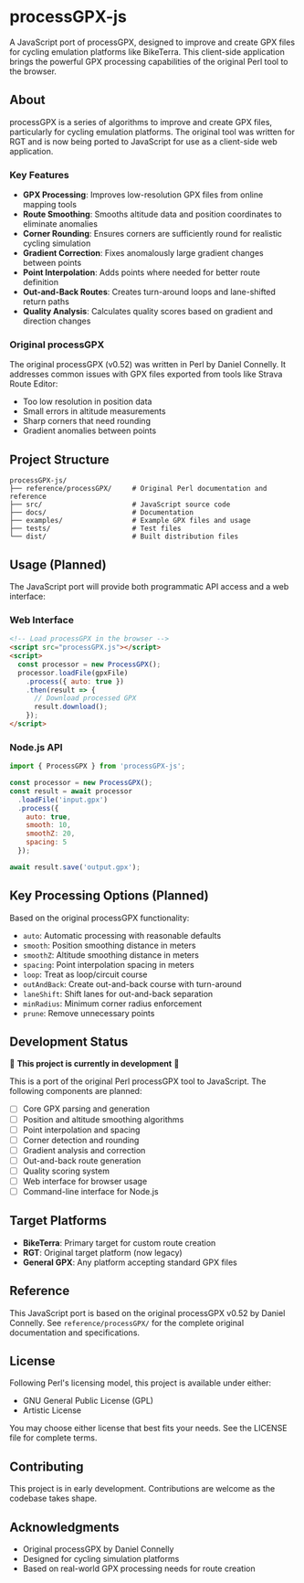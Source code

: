 # processGPX-js

A JavaScript port of processGPX, designed to improve and create GPX files for cycling emulation platforms like BikeTerra. This client-side application brings the powerful GPX processing capabilities of the original Perl tool to the browser.

## About

processGPX is a series of algorithms to improve and create GPX files, particularly for cycling emulation platforms. The original tool was written for RGT and is now being ported to JavaScript for use as a client-side web application.

### Key Features

- **GPX Processing**: Improves low-resolution GPX files from online mapping tools
- **Route Smoothing**: Smooths altitude data and position coordinates to eliminate anomalies
- **Corner Rounding**: Ensures corners are sufficiently round for realistic cycling simulation
- **Gradient Correction**: Fixes anomalously large gradient changes between points
- **Point Interpolation**: Adds points where needed for better route definition
- **Out-and-Back Routes**: Creates turn-around loops and lane-shifted return paths
- **Quality Analysis**: Calculates quality scores based on gradient and direction changes

### Original processGPX

The original processGPX (v0.52) was written in Perl by Daniel Connelly. It addresses common issues with GPX files exported from tools like Strava Route Editor:

- Too low resolution in position data
- Small errors in altitude measurements
- Sharp corners that need rounding
- Gradient anomalies between points

## Project Structure

```
processGPX-js/
├── reference/processGPX/     # Original Perl documentation and reference
├── src/                      # JavaScript source code
├── docs/                     # Documentation
├── examples/                 # Example GPX files and usage
├── tests/                    # Test files
└── dist/                     # Built distribution files
```

## Usage (Planned)

The JavaScript port will provide both programmatic API access and a web interface:

### Web Interface
```html
<!-- Load processGPX in the browser -->
<script src="processGPX.js"></script>
<script>
  const processor = new ProcessGPX();
  processor.loadFile(gpxFile)
    .process({ auto: true })
    .then(result => {
      // Download processed GPX
      result.download();
    });
</script>
```

### Node.js API
```javascript
import { ProcessGPX } from 'processGPX-js';

const processor = new ProcessGPX();
const result = await processor
  .loadFile('input.gpx')
  .process({
    auto: true,
    smooth: 10,
    smoothZ: 20,
    spacing: 5
  });

await result.save('output.gpx');
```

## Key Processing Options (Planned)

Based on the original processGPX functionality:

- `auto`: Automatic processing with reasonable defaults
- `smooth`: Position smoothing distance in meters
- `smoothZ`: Altitude smoothing distance in meters
- `spacing`: Point interpolation spacing in meters
- `loop`: Treat as loop/circuit course
- `outAndBack`: Create out-and-back course with turn-around
- `laneShift`: Shift lanes for out-and-back separation
- `minRadius`: Minimum corner radius enforcement
- `prune`: Remove unnecessary points

## Development Status

🚧 **This project is currently in development** 🚧

This is a port of the original Perl processGPX tool to JavaScript. The following components are planned:

- [ ] Core GPX parsing and generation
- [ ] Position and altitude smoothing algorithms
- [ ] Point interpolation and spacing
- [ ] Corner detection and rounding
- [ ] Gradient analysis and correction
- [ ] Out-and-back route generation
- [ ] Quality scoring system
- [ ] Web interface for browser usage
- [ ] Command-line interface for Node.js

## Target Platforms

- **BikeTerra**: Primary target for custom route creation
- **RGT**: Original target platform (now legacy)
- **General GPX**: Any platform accepting standard GPX files

## Reference

This JavaScript port is based on the original processGPX v0.52 by Daniel Connelly. See `reference/processGPX/` for the complete original documentation and specifications.

## License

Following Perl's licensing model, this project is available under either:
- GNU General Public License (GPL)
- Artistic License

You may choose either license that best fits your needs. See the LICENSE file for complete terms.

## Contributing

This project is in early development. Contributions are welcome as the codebase takes shape.

## Acknowledgments

- Original processGPX by Daniel Connelly
- Designed for cycling simulation platforms
- Based on real-world GPX processing needs for route creation